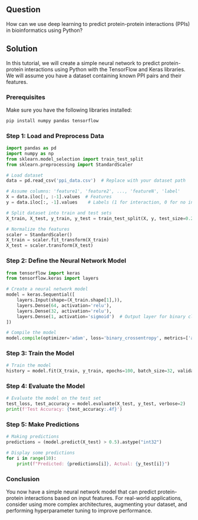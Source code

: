 ## Question

How can we use deep learning to predict protein-protein interactions (PPIs) in bioinformatics using Python?

## Solution

In this tutorial, we will create a simple neural network to predict protein-protein interactions using Python with the TensorFlow and Keras libraries. We will assume you have a dataset containing known PPI pairs and their features.

### Prerequisites

Make sure you have the following libraries installed:

```bash
pip install numpy pandas tensorflow
```

### Step 1: Load and Preprocess Data

```python
import pandas as pd
import numpy as np
from sklearn.model_selection import train_test_split
from sklearn.preprocessing import StandardScaler

# Load dataset
data = pd.read_csv('ppi_data.csv')  # Replace with your dataset path

# Assume columns: 'feature1', 'feature2', ..., 'featureN', 'label'
X = data.iloc[:, :-1].values  # Features
y = data.iloc[:, -1].values    # Labels (1 for interaction, 0 for no interaction)

# Split dataset into train and test sets
X_train, X_test, y_train, y_test = train_test_split(X, y, test_size=0.2, random_state=42)

# Normalize the features
scaler = StandardScaler()
X_train = scaler.fit_transform(X_train)
X_test = scaler.transform(X_test)
```

### Step 2: Define the Neural Network Model

```python
from tensorflow import keras
from tensorflow.keras import layers

# Create a neural network model
model = keras.Sequential([
    layers.Input(shape=(X_train.shape[1],)),
    layers.Dense(64, activation='relu'),
    layers.Dense(32, activation='relu'),
    layers.Dense(1, activation='sigmoid')  # Output layer for binary classification
])

# Compile the model
model.compile(optimizer='adam', loss='binary_crossentropy', metrics=['accuracy'])
```

### Step 3: Train the Model

```python
# Train the model
history = model.fit(X_train, y_train, epochs=100, batch_size=32, validation_split=0.1, verbose=1)
```

### Step 4: Evaluate the Model

```python
# Evaluate the model on the test set
test_loss, test_accuracy = model.evaluate(X_test, y_test, verbose=2)
print(f'Test Accuracy: {test_accuracy:.4f}')
```

### Step 5: Make Predictions

```python
# Making predictions
predictions = (model.predict(X_test) > 0.5).astype("int32")

# Display some predictions
for i in range(10):
    print(f"Predicted: {predictions[i]}, Actual: {y_test[i]}")
```

### Conclusion

You now have a simple neural network model that can predict protein-protein interactions based on input features. For real-world applications, consider using more complex architectures, augmenting your dataset, and performing hyperparameter tuning to improve performance.